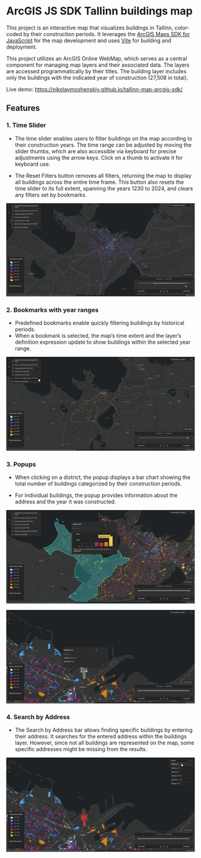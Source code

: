 # ArcGIS JS SDK Tallinn buildings map

This project is an interactive map that visualizes buildings in Tallinn, color-coded by their construction periods. It leverages the [ArcGIS Maps SDK for JavaScript](https://developers.arcgis.com/javascript/latest/) for the map development and uses [Vite](https://vite.dev/) for building and deployment. 

This project utilizes an ArcGIS Online WebMap, which serves as a central component for managing map layers and their associated data. The layers are accessed programmatically by their titles. The building layer includes only the buildings with the indicated year of construction (27,508 in total).

Live demo: https://nikolaymoshenskiy.github.io/tallinn-map-arcgis-sdk/

## Features

### 1. **Time Slider**
  - The time slider enables users to filter buildings on the map according to their construction years. The time range can be adjusted by moving the slider thumbs, which are also accessible via keyboard for precise adjustments using the arrow keys. Click on a thumb to activate it for keyboard use.

  - The Reset Filters button removes all filters, returning the map to display all buildings across the entire time frame. This button also resets the time slider to its full extent, spanning the years 1230 to 2024, and clears any filters set by bookmarks.

![Alt text](./images/slider.png)


### 2. **Bookmarks with year ranges**

  - Predefined bookmarks enable quickly filtering buildings by historical periods.
  - When a bookmark is selected, the map’s time extent and the layer’s definition expression update to show buildings within the selected year range.

![Alt text](./images/bookmarks.png)


### 3. **Popups**
  - When clicking on a district, the popup displays a bar chart showing the total number of buildings categorized by their construction periods.

  - For individual buildings, the popup provides information about the address and the year it was constructed.

![Alt text](./images/popup1.png)

![Alt text](./images/popup2.png)


### 4. **Search by Address**
  - The Search by Address bar allows finding specific buildings by entering their address. It searches for the entered address within the buildings layer. However, since not all buildings are represented on the map, some specific addresses might be missing from the results.

![Alt text](./images/search.png)


